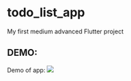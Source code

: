 # todo_list_app

My first medium advanced Flutter project

## DEMO:

Demo of app:
![](https://github.com/xenonenias/Todo-List-App/blob/main/to-do-list-app.gif)
